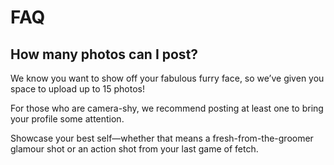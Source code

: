 # FAQ

## How many photos can I post?
 
We know you want to show off your fabulous furry face, so we’ve given you space to upload up to 15 photos!

For those who are camera-shy, we recommend posting at least one to bring your profile some attention.
 
Showcase your best self—whether that means a fresh-from-the-groomer glamour shot or an action shot from your last game of fetch.
